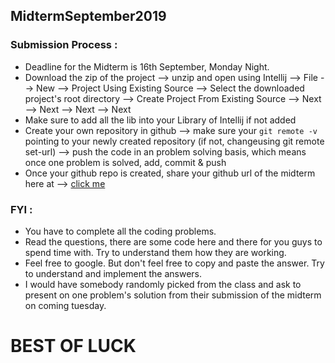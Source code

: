 ## MidtermSeptember2019


### Submission Process : 
- Deadline for the Midterm is 16th September, Monday Night. 
- Download the zip of the project --> unzip and open using Intellij --> File --> New --> Project Using Existing Source --> Select the downloaded project's root directory --> Create Project From Existing Source --> Next --> Next --> Next --> Next
- Make sure to add all the lib into your Library of Intellij if not added
- Create your own repository in github --> make sure your `git remote -v` pointing to your newly created repository (if not, changeusing git remote set-url) --> push the code in an problem solving basis, which means once one problem is solved, add, commit & push
- Once your github repo is created, share your github url of the midterm here at --> [click me](https://forms.gle/wNUN3vb51J9254eP8)

### FYI :
- You have to complete all the coding problems.
- Read the questions, there are some code here and there for you guys to spend time with. Try to understand them how they are working.
- Feel free to google. But don't feel free to copy and paste the answer. Try to understand and implement the answers. 
- I would have somebody randomly picked from the class and ask to present on one problem's solution from their submission of the midterm on coming tuesday.


# BEST OF LUCK
